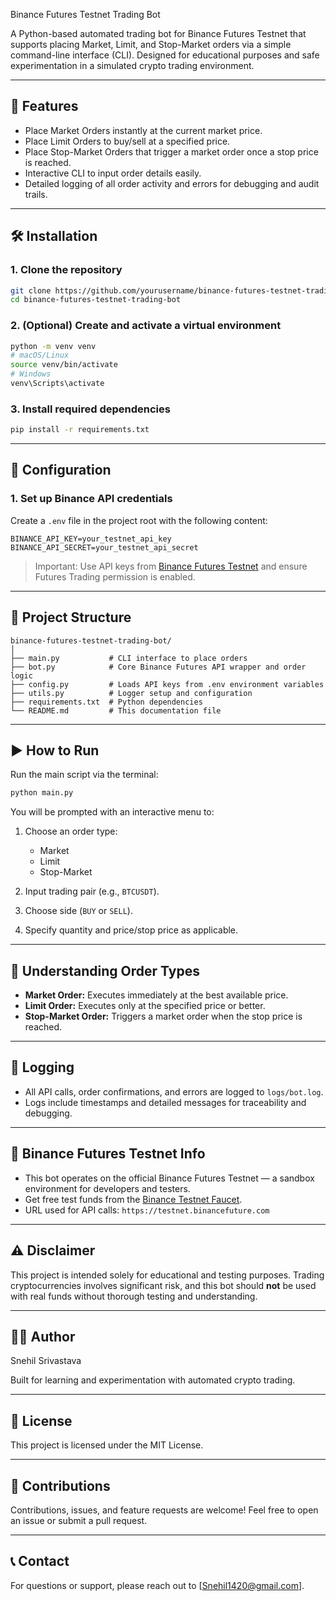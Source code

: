 Binance Futures Testnet Trading Bot

A Python-based automated trading bot for Binance Futures Testnet that supports placing Market, Limit, and Stop-Market orders via a simple command-line interface (CLI). Designed for educational purposes and safe experimentation in a simulated crypto trading environment.

---

## 🚀 Features

- Place Market Orders instantly at the current market price.  
- Place Limit Orders to buy/sell at a specified price.  
- Place Stop-Market Orders that trigger a market order once a stop price is reached.  
- Interactive CLI to input order details easily.  
- Detailed logging of all order activity and errors for debugging and audit trails.

---

## 🛠️ Installation

### 1. Clone the repository

```bash
git clone https://github.com/yourusername/binance-futures-testnet-trading-bot.git
cd binance-futures-testnet-trading-bot
````

### 2. (Optional) Create and activate a virtual environment

```bash
python -m venv venv
# macOS/Linux
source venv/bin/activate
# Windows
venv\Scripts\activate
```

### 3. Install required dependencies

```bash
pip install -r requirements.txt
```

---

## 🔐 Configuration

### 1. Set up Binance API credentials

Create a `.env` file in the project root with the following content:

```env
BINANCE_API_KEY=your_testnet_api_key
BINANCE_API_SECRET=your_testnet_api_secret
```

> Important: Use API keys from [Binance Futures Testnet](https://testnet.binancefuture.com/) and ensure Futures Trading permission is enabled.

---

## 📁 Project Structure

```
binance-futures-testnet-trading-bot/
│
├── main.py           # CLI interface to place orders
├── bot.py            # Core Binance Futures API wrapper and order logic
├── config.py         # Loads API keys from .env environment variables
├── utils.py          # Logger setup and configuration
├── requirements.txt  # Python dependencies
└── README.md         # This documentation file
```

---

## ▶️ How to Run

Run the main script via the terminal:

```bash
python main.py
```

You will be prompted with an interactive menu to:

1. Choose an order type:

   * Market
   * Limit
   * Stop-Market
2. Input trading pair (e.g., `BTCUSDT`).
3. Choose side (`BUY` or `SELL`).
4. Specify quantity and price/stop price as applicable.

---

## 📌 Understanding Order Types

* **Market Order:** Executes immediately at the best available price.
* **Limit Order:** Executes only at the specified price or better.
* **Stop-Market Order:** Triggers a market order when the stop price is reached.

---

## 📝 Logging

* All API calls, order confirmations, and errors are logged to `logs/bot.log`.
* Logs include timestamps and detailed messages for traceability and debugging.

---

## 🧪 Binance Futures Testnet Info

* This bot operates on the official Binance Futures Testnet — a sandbox environment for developers and testers.
* Get free test funds from the [Binance Testnet Faucet](https://testnet.binancefuture.com/futures/BTCUSDT).
* URL used for API calls: `https://testnet.binancefuture.com`

---

## ⚠️ Disclaimer

This project is intended solely for educational and testing purposes.
Trading cryptocurrencies involves significant risk, and this bot should **not** be used with real funds without thorough testing and understanding.

---

## 👨‍💻 Author

Snehil Srivastava

Built for learning and experimentation with automated crypto trading.

---

## 📄 License

This project is licensed under the MIT License.

---

## 🤝 Contributions

Contributions, issues, and feature requests are welcome! Feel free to open an issue or submit a pull request.

---

## 📞 Contact

For questions or support, please reach out to [Snehil1420@gmail.com].

```
